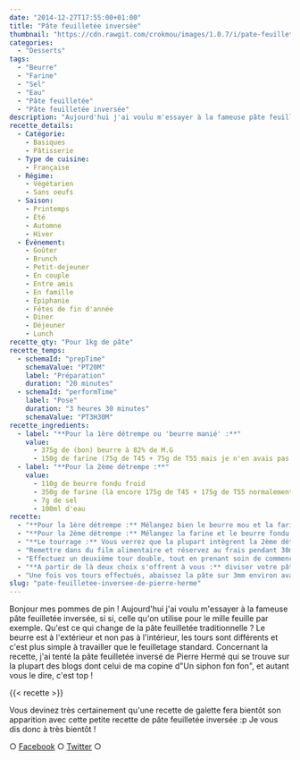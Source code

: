 ```yaml
---
date: "2014-12-27T17:55:00+01:00"
title: "Pâte feuilletée inversée"
thumbnail: "https://cdn.rawgit.com/crokmou/images/1.0.7/i/pate-feuillet--e-invers--e-recette-blog-crokmou.jpg"
categories:
  - "Desserts"
tags:
  - "Beurre"
  - "Farine"
  - "Sel"
  - "Eau"
  - "Pâte feuilletée"
  - "Pâte feuilletée inversée"
description: "Aujourd'hui j'ai voulu m'essayer à la fameuse pâte feuilletée inversée et pour se faire j'ai tenté la recette du pâtissier Pierre Hermé"
recette_details:
  - Catégorie:
    - Basiques
    - Pâtisserie
  - Type de cuisine:
    - Française
  - Régime:
    - Végétarien
    - Sans oeufs
  - Saison:
    - Printemps
    - Été
    - Automne
    - Hiver
  - Évènement:
    - Goûter
    - Brunch
    - Petit-dejeuner
    - En couple
    - Entre amis
    - En famille
    - Épiphanie
    - Fêtes de fin d'année
    - Diner
    - Déjeuner
    - Lunch
recette_qty: "Pour 1kg de pâte"
recette_temps:
  - schemaId: "prepTime"
    schemaValue: "PT20M"
    label: "Préparation"
    duration: "20 minutes"
  - schemaId: "performTime"
    label: "Pose"
    duration: "3 heures 30 minutes"
    schemaValue: "PT3H30M"
recette_ingredients:
  - label: "**Pour la 1ère détrempe ou 'beurre manié' :**"
    value:
      - 375g de (bon) beurre à 82% de M.G
      - 150g de farine (75g de T45 + 75g de T55 mais je n'en avais pas donc j'ai tout fait avec la farine traditionnelle)
  - label: "**Pour la 2ème détrempe :**"
    value:
      - 110g de beurre fondu froid
      - 350g de farine (là encore 175g de T45 + 175g de T55 normalement)
      - 7g de sel
      - 100ml d'eau
recette:
  - "**Pour la 1ère détrempe :** Mélangez bien le beurre mou et la farine jusqu'à ce que cela forme une pâte homogène. Aplatissez là en un rectangle de 2cm d'épaisseur environ, entourez la de film alimentaire. Placez au réfrigérateur pendant 2h."
  - "**Pour la 2ème détrempe :** Mélangez la farine et le beurre fondu. Ajoutez ensuite le sel puis l'eau petit à petit pour former une pâte homogène ni trop dure ni trop molle. Aplatissez en un rectangle de 2cm d'épaisseur environ, entourez de papier film et réservez au frais durant 2h."
  - "**Le tourrage :** Vous verrez que la plupart intègrent la 2ème détrempe dans la 1ère en faisant un cercle et en rabattant les 'coins'. Mais à mon centre de formation on m'a dit que je pouvais directement faire un tour double tout en intégrant les 2 détrempe. Faites donc votre 1er tour double comme marqué sur le schéma ci-dessous : ![Pâte feuilletée inversée](https://cdn.rawgit.com/crokmou/images/1.0.7/i/tour-double-pate-feuillet--e-invers--e.jpg)"
  - "Remettre dans du film alimentaire et réservez au frais pendant 30min."
  - "Effectuez un deuxième tour double, tout en prenant soin de commencer avec la couture de la pâte à votre gauche (comme un livre en fait). A partir de là vous pouvez étalez votre pâte dans la longueur et procéder au tour portefeuille. Filmez et mettre au frais 30 minutes."
  - "**A partir de là deux choix s'offrent à vous :** diviser votre pâte en pâtons afin de congeler la pâte (et ainsi effectuer le dernier tour simple après décongélation) ou faire le tour simple et utiliser la pâte de suite (en prenant soin de laisser celle-ci au frigo avant utilisation naturellement)![Pâte feuilletée inversée tour simple](https://cdn.rawgit.com/crokmou/images/1.0.7/i/tour-simple-pate-feuillet--e-invers--e.jpg)"
  - "Une fois vos tours effectués, abaissez la pâte sur 3mm environ avant de l'utiliser comme bon vous semble, en salé comme en sucré !"
slug: "pate-feuilletee-inversee-de-pierre-herme"
---
```


Bonjour mes pommes de pin ! Aujourd'hui j'ai voulu m'essayer à la fameuse pâte feuilletée inversée, si si, celle qu'on utilise pour le mille feuille par exemple. Qu'est ce qui change de la pâte feuilletée traditionnelle ? Le beurre est à l'extérieur et non pas à l'intérieur, les tours sont différents et c'est plus simple à travailler que le feuilletage standard. Concernant la recette, j'ai tenté la pâte feuilletée inversé de Pierre Hermé qui se trouve sur la plupart des blogs dont celui de ma copine d"Un siphon fon fon", et autant vous le dire, c'est top !

{{< recette >}}

Vous devinez très certainement qu'une recette de galette fera bientôt son apparition avec cette petite recette de pâte feuilletée inversée :p Je vous dis donc à très bientôt !

○ [Facebook](https://www.facebook.com/crokmou.blog) ○ [Twitter](https://twitter.com/Crokmou) ○

